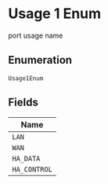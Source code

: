 
# Usage 1 Enum

port usage name

## Enumeration

`Usage1Enum`

## Fields

| Name |
|  --- |
| `LAN` |
| `WAN` |
| `HA_DATA` |
| `HA_CONTROL` |

